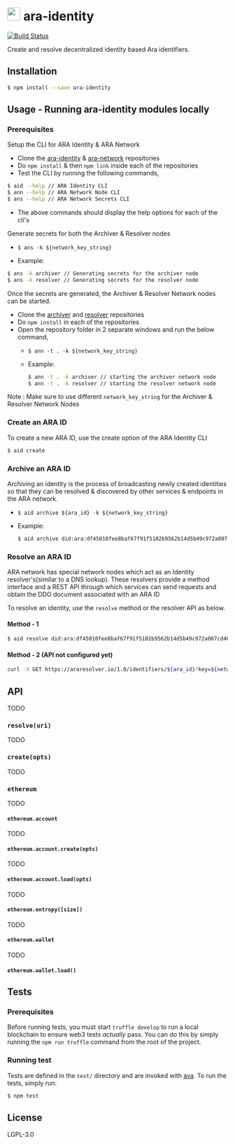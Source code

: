 <img src="https://github.com/AraBlocks/docs/blob/master/ara.png" width="30" height="30" /> ara-identity
======================================

[![Build Status](https://travis-ci.com/AraBlocks/ara-identity.svg?token=Ty4yTmKT8aELetQd1xZp&branch=master)](https://travis-ci.com/AraBlocks/ara-identity)

Create and resolve decentralized identity based Ara identifiers.

## Installation

```sh
$ npm install --save ara-identity
```

## Usage - Running ara-identity modules locally

### Prerequisites
Setup the CLI for ARA Identity & ARA Network

  - Clone the [ara-identity](https://github.com/AraBlocks/ara-identity) & [ara-network](https://github.com/AraBlocks/ara-network) repositories
  - Do `npm install` & then `npm link` inside each of the repositories
  - Test the CLI by running the following commands,
  ```sh
  $ aid --help // ARA Identity CLI
  $ ann --help // ARA Network Node CLI
  $ ans --help // ARA Network Secrets CLI
  ```
  - The above commands should display the help options for each of the cli's

Generate secrets for both the Archiver & Resolver nodes

  - `$ ans -k ${network_key_string}`

  - Example:
  ```sh
  $ ans -k archiver // Generating secrets for the archiver node
  $ ans -k resolver // Generating secrets for the resolver node
  ```

Once the secrets are generated, the Archiver & Resolver Network nodes can be started.

  - Clone the [archiver](https://github.com/AraBlocks/ara-network-node-identity-archiver) and [resolver](https://github.com/AraBlocks/ara-network-node-identity-resolver) repositories
  - Do `npm install` in each of the repositories
  - Open the repository folder in 2 separate windows and run the below command,
    - `$ ann -t . -k ${network_key_string}`

    - Example:
      ```sh
      $ ann -t . -k archiver // starting the archiver network node
      $ ann -t . -k resolver // starting the resolver network node
      ```


Note : Make sure to use different `network_key_string` for the Archiver & Resolver Network Nodes

### Create an ARA ID

To create a new ARA ID, use the create option of the ARA Identity CLI

```sh
$ aid create
```

### Archive an ARA ID
Archiving an identity is the process of broadcasting newly created identities so that they can be resolved & discovered by other services & endpoints in the ARA network.

- `$ aid archive ${ara_id} -k ${network_key_string}`

- Example:
  ```sh
  $ aid archive did:ara:df45010fee8baf67f91f5102b9562b14d5b49c972a007cd460b1aa77fd90eaf9 -k archiver
  ```

### Resolve an ARA ID
ARA network has special network nodes which act as an Identity resolver's(similar to a DNS lookup). These resolvers provide a method interface and a REST API through which services can send requests and obtain the DDO document associated with an ARA ID

To resolve an identity, use the `resolve` method or the resolver API as below.

#### Method - 1

```sh
$ aid resolve did:ara:df45010fee8baf67f91f5102b9562b14d5b49c972a007cd460b1aa77fd90eaf9 -k resolver
```

#### Method - 2 (API not configured yet)
```sh
curl -X GET https://araresolver.io/1.0/identifiers/${ara_id}?key=${network_key_string}
```

## API

TODO

### `resolve(uri)`

TODO

### `create(opts)`

TODO

### `ethereum`

TODO

#### `ethereum.account`

TODO

#### `ethereum.account.create(opts)`

TODO

#### `ethereum.account.load(opts)`

TODO

#### `ethereum.entropy([size])`

TODO

#### `ethereum.wallet`

TODO

#### `ethereum.wallet.load()`

## Tests

### Prerequisites

Before running tests, you must start `truffle develop` to run a local
blockchain to ensure web3 tests _actually_ pass. You can do this by
simply running the `npm run truffle` command from the root of the
project.

### Running test

Tests are defined in the `test/` directory and are invoked with
[ava](https://github.com/avajs/ava). To run the tests, simply run:

```sh
$ npm test
```

## License

LGPL-3.0
